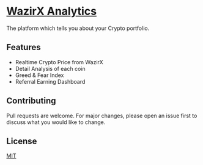 #  [WazirX Analytics](http://ambientivity.pythonanywhere.com/)


The platform which tells you about your Crypto portfolio.

## Features

- Realtime Crypto Price from WazirX
- Detail Analysis of each coin
- Greed & Fear Index
- Referral Earning Dashboard

## Contributing
Pull requests are welcome. For major changes, please open an issue first to discuss what you would like to change.

## License
[MIT](https://choosealicense.com/licenses/mit/)

